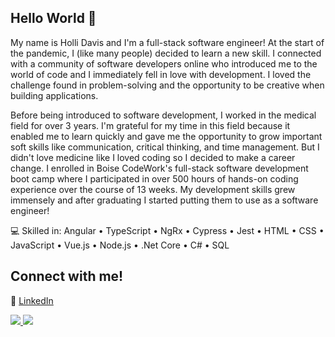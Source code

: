 ## Hello World 👋

My name is Holli Davis and I'm a full-stack software engineer! At the start of the pandemic, I (like many people) decided to learn a new skill. I connected with a community of software developers online who introduced me to the world of code and I immediately fell in love with development. I loved the challenge found in problem-solving and the opportunity to be creative when building applications. 

Before being introduced to software development, I worked in the medical field for over 3 years. I'm grateful for my time in this field because it enabled me to learn quickly and gave me the opportunity to grow important soft skills like communication, critical thinking, and time management. But I didn't love medicine like I loved coding so I decided to make a career change. I enrolled in Boise CodeWork's full-stack software development boot camp where I participated in over 500 hours of hands-on coding experience over the course of 13 weeks. My development skills grew immensely and after graduating I started putting them to use as a software engineer!

💻 Skilled in: Angular • TypeScript • NgRx • Cypress • Jest • HTML • CSS • JavaScript • Vue.js • Node.js • .Net Core • C# • SQL

## Connect with me!

🔗 [LinkedIn](https://www.linkedin.com/in/holli-davis/)

<div>
  <a href='#'>
<img src="https://github-readme-stats.vercel.app/api?username=hollidavis&count_private=true&show_icons=true&icon_color=222&title_color=0366d6&text_color=586069&bg_color=fff&hide=issues&hide_border=true&include_all_commits=true" />
  </a>
 <a href='#'> 
<img src="https://github-readme-stats.vercel.app/api/top-langs/?username=hollidavis&text_color=586069&layout=compact&hide_border=true&bg_color=fff&title_color=0366d6&count_private=true&include_all_commits=true" />
  </a>
</div>
